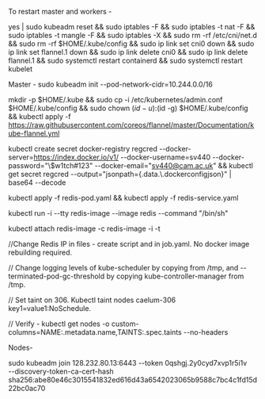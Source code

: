 To restart master and workers -

yes | sudo kubeadm reset && sudo iptables -F && sudo iptables -t nat -F && sudo iptables -t mangle -F && sudo iptables -X && sudo rm -rf /etc/cni/net.d && sudo rm -rf $HOME/.kube/config && sudo ip link set cni0 down && sudo ip link set flannel.1 down && sudo ip link delete cni0 && sudo ip link delete flannel.1 && sudo systemctl restart containerd && sudo systemctl restart kubelet

Master -
sudo kubeadm init --pod-network-cidr=10.244.0.0/16

mkdir -p $HOME/.kube && sudo cp -i /etc/kubernetes/admin.conf $HOME/.kube/config && sudo chown $(id -u):$(id -g) $HOME/.kube/config && kubectl apply -f https://raw.githubusercontent.com/coreos/flannel/master/Documentation/kube-flannel.yml


kubectl create secret docker-registry regcred --docker-server=https://index.docker.io/v1/ --docker-username=sv440 --docker-password="\\$w1tch#123" --docker-email="sv440@cam.ac.uk" && kubectl get secret regcred --output="jsonpath={.data.\\.dockerconfigjson}" | base64 --decode


kubectl apply -f redis-pod.yaml && kubectl apply -f redis-service.yaml


kubectl run -i --tty redis-image --image redis --command "/bin/sh"	

kubectl attach redis-image -c redis-image -i -t

//Change Redis IP in files - create script and in job.yaml. No docker image rebuilding required. 

// Change logging levels of kube-scheduler by copying from /tmp, and --terminated-pod-gc-threshold by copying kube-controller-manager from /tmp. 	

// Set taint on 306. Kubectl taint nodes caelum-306 key1=value1:NoSchedule. 

// Verify - kubectl get nodes -o custom-columns=NAME:.metadata.name,TAINTS:.spec.taints --no-headers 


Nodes-

sudo kubeadm join 128.232.80.13:6443 --token 0qshgj.2y0cyd7xvp1r5i1v \
        --discovery-token-ca-cert-hash sha256:abe80e46c3015541832ed616d43a6542023065b9588c7bc4c1fd15d22bc0ac70
